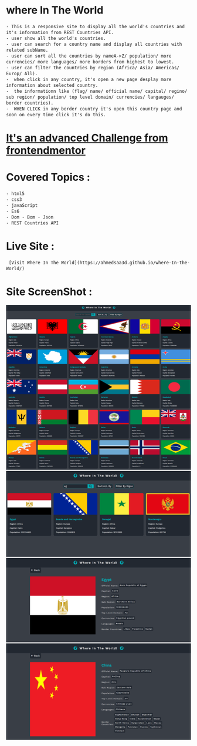 # where In The World
    - This is a responsive site to display all the world's countries and it's information from REST Countries API.
    - user show all the world's countries.
    - user can search for a country name and display all countries with related subName.
    - user can sort all the countries by nameA->Z/ population/ more currencies/ more languages/ more borders from highest to lowest.
    - user can filter the countries by region (Africa/ Asia/ Americas/ Europ/ All).
    -  when click in any country, it's open a new page desplay more information about selected country.
    -  the informationn like (flag/ name/ official name/ capital/ regino/ sub region/ population/ top level domain/ currencies/ langauges/ border countries).
    -  WHEN CLICK in any border country it's open this country page and soon on every time click it's do this.

# [It's an advanced Challenge from frontendmentor](https://www.frontendmentor.io/challenges/rest-countries-api-with-color-theme-switcher-5cacc469fec04111f7b848ca)

# Covered Topics :
    - html5
    - css3
    - javaScript
    - Es6
    - Dom - Bom - Json
    - REST Countries API

# Live Site :
     [Visit Where In The World](https://ahmedsaa3d.github.io/where-In-the-World/)

# Site ScreenShot :
![](Where-In-The-World-App-Design-1.png)
![](Where-In-The-World-App-Design-2.png)
![](Where-In-The-World-App-Design-3.png)
![](Where-In-The-World-App-china.png)

